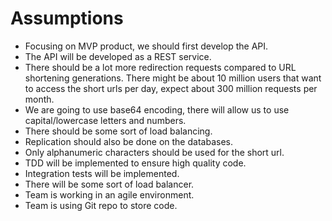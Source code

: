 # Assumptions
- Focusing on MVP product, we should first develop the API.
- The API will be developed as a REST service.
- There should be a lot more redirection requests compared to URL shortening generations. There might be about 10 million users that want to access the short urls per day, expect about 300 million requests per month.
- We are going to use base64 encoding, there will allow us to use capital/lowercase letters and numbers.
- There should be some sort of load balancing.
- Replication should also be done on the databases.
- Only alphanumeric characters should be used for the short url.
- TDD will be implemented to ensure high quality code.
- Integration tests will be implemented.
- There will be some sort of load balancer.
- Team is working in an agile environment.
- Team is using Git repo to store code.
